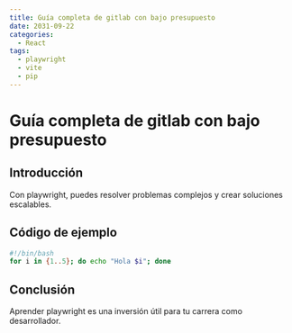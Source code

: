 ```yaml
---
title: Guía completa de gitlab con bajo presupuesto
date: 2031-09-22
categories:
  - React
tags:
  - playwright
  - vite
  - pip
---
```


# Guía completa de gitlab con bajo presupuesto

## Introducción

Con playwright, puedes resolver problemas complejos y crear soluciones escalables.

## Código de ejemplo

```bash
#!/bin/bash
for i in {1..5}; do echo "Hola $i"; done
```

## Conclusión

Aprender playwright es una inversión útil para tu carrera como desarrollador.